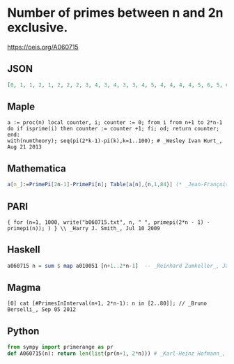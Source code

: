 # Number of primes between n and 2n exclusive\.
https://oeis.org/A060715
## JSON
```JSON
[0, 1, 1, 2, 1, 2, 2, 2, 3, 4, 3, 4, 3, 3, 4, 5, 4, 4, 4, 4, 5, 6, 5, 6, 6, 6, 7, 7, 6, 7, 7, 7, 7, 8, 8, 9, 9, 9, 9, 10, 9, 10, 9, 9, 10, 10, 9, 9, 10, 10, 11, 12, 11, 12, 13, 13, 14, 14, 13, 13, 12, 12, 12, 13, 13, 14, 13, 13, 14, 15, 14, 14, 13, 13, 14, 15, 15]
```
## Maple
```Maple
a := proc(n) local counter, i; counter := 0; from i from n+1 to 2*n-1 do if isprime(i) then counter := counter +1; fi; od; return counter; end:
with(numtheory); seq(pi(2*k-1)-pi(k),k=1..100); # _Wesley Ivan Hurt_, Aug 21 2013
```
## Mathematica
```Mathematica
a[n_]:=PrimePi[2n-1]-PrimePi[n]; Table[a[n],{n,1,84}] (* _Jean-François Alcover_, Mar 20 2011 *)
```
## PARI
```PARI
{ for (n=1, 1000, write("b060715.txt", n, " ", primepi(2*n - 1) - primepi(n)); ) } \\ _Harry J. Smith_, Jul 10 2009
```
## Haskell
```Haskell
a060715 n = sum $ map a010051 [n+1..2*n-1]  -- _Reinhard Zumkeller_, Jan 08 2012
```
## Magma
```Magma
[0] cat [#PrimesInInterval(n+1, 2*n-1): n in [2..80]]; // _Bruno Berselli_, Sep 05 2012
```
## Python
```Python
from sympy import primerange as pr
def A060715(n): return len(list(pr(n+1, 2*n))) # _Karl-Heinz Hofmann_, May 05 2022
```
